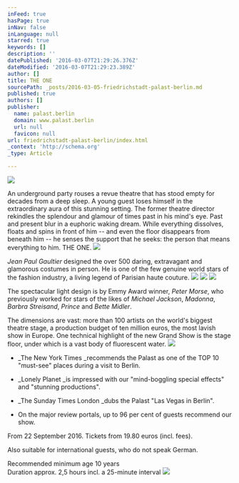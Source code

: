 ```yaml
---
inFeed: true
hasPage: true
inNav: false
inLanguage: null
starred: true
keywords: []
description: ''
datePublished: '2016-03-07T21:29:26.376Z'
dateModified: '2016-03-07T21:29:23.389Z'
author: []
title: THE ONE
sourcePath: _posts/2016-03-05-friedrichstadt-palast-berlin.md
published: true
authors: []
publisher:
  name: palast.berlin
  domain: www.palast.berlin
  url: null
  favicon: null
url: friedrichstadt-palast-berlin/index.html
_context: 'http://schema.org'
_type: Article

---
```

![](https://s3-us-west-2.amazonaws.com/the-grid-img/p/cbd72ab643ed7558d0c73b1925703a1e72f2f950.jpg)

An underground party rouses a revue theatre that has stood empty for decades from a deep sleep. A young guest loses himself in the extraordinary aura of this stunning setting. The former theatre director rekindles the splendour and glamour of times past in his mind's eye. Past and present blur in a euphoric waking dream. While everything dissolves, floats and spins in front of him -- and even the floor disappears from beneath him -- he senses the support that he seeks: the person that means everything to him. THE ONE.
![](https://s3-us-west-2.amazonaws.com/the-grid-img/p/0b2af70d7d504da831a4c3a54dcbd0ced7a7df05.jpg)

_Jean Paul Gaultier_ designed the over 500 daring, extravagant and glamorous costumes in person. He is one of the few genuine world stars of the fashion industry, a living legend of Parisian haute couture. ![](https://the-grid-user-content.s3-us-west-2.amazonaws.com/add910a5-d4ab-4a7a-963a-2755c901b052.jpg)
![](https://the-grid-user-content.s3-us-west-2.amazonaws.com/fb7158cc-fbb1-4f51-bb46-3cfbef0f8138.jpg)
![](https://the-grid-user-content.s3-us-west-2.amazonaws.com/e3f059f2-290f-45ef-8a5f-609fc951c7eb.jpg)

The spectacular light design is by Emmy Award winner, _Peter Morse_, who previously worked for stars of the likes of _Michael Jackson_, _Madonna_, _Barbra Streisand_, _Prince_ and _Bette Midler_.

The dimensions are vast: more than 100 artists on the world's biggest theatre stage, a production budget of ten million euros, the most lavish show in Europe. One technical highlight of the new Grand Show is the stage floor, under which is a vast body of fluorescent water.
![](https://s3-us-west-2.amazonaws.com/the-grid-img/p/f1d52b06edaa7a96fe73f5edf6d0a9c10561ff76.jpg)

* _The New York Times _recommends the Palast as one of the TOP 10 "must-see" places during a visit to Berlin.

* _Lonely Planet _is impressed with our "mind-boggling special effects" and "stunning productions".

* _The Sunday Times London _dubs the Palast "Las Vegas in Berlin". 

* On the major review portals, up to 96 per cent of guests recommend our show.

From 22 September 2016\. Tickets from 19.80 euros (incl. fees).

Also suitable for international guests, who do not speak German.

Recommended minimum age 10 years  
Duration approx. 2,5 hours incl. a 25-minute interval
![](https://s3-us-west-2.amazonaws.com/the-grid-img/p/28060caab9586e8c3e80d9fb5f866b1d64503ed2.png)
